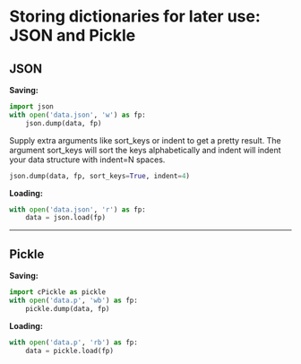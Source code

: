 # Storing dictionaries for later use: JSON and Pickle

## JSON

**Saving:**
```python
import json
with open('data.json', 'w') as fp:
    json.dump(data, fp)
```

Supply extra arguments like sort_keys or indent to get a pretty result. The argument sort_keys will sort the keys alphabetically and indent will indent your data structure with indent=N spaces.
```python
json.dump(data, fp, sort_keys=True, indent=4)
```

**Loading:**
```python
with open('data.json', 'r') as fp:
    data = json.load(fp)
```

---

## Pickle

**Saving:**
```python
import cPickle as pickle
with open('data.p', 'wb') as fp:
    pickle.dump(data, fp)
```

**Loading:**
```python
with open('data.p', 'rb') as fp:
    data = pickle.load(fp)
```
